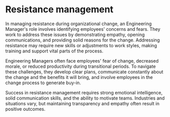 # Resistance management

In managing resistance during organizational change, an Engineering Manager's role involves identifying employees' concerns and fears. They work to address these issues by demonstrating empathy, opening communications, and providing solid reasons for the change. Addressing resistance may require new skills or adjustments to work styles, making training and support vital parts of the process.

Engineering Managers often face employees' fear of change, decreased morale, or reduced productivity during transitional periods. To navigate these challenges, they develop clear plans, communicate constantly about the change and the benefits it will bring, and involve employees in the change process to generate buy-in.

Success in resistance management requires strong emotional intelligence, solid communication skills, and the ability to motivate teams. Industries and situations vary, but maintaining transparency and empathy often result in positive outcomes.